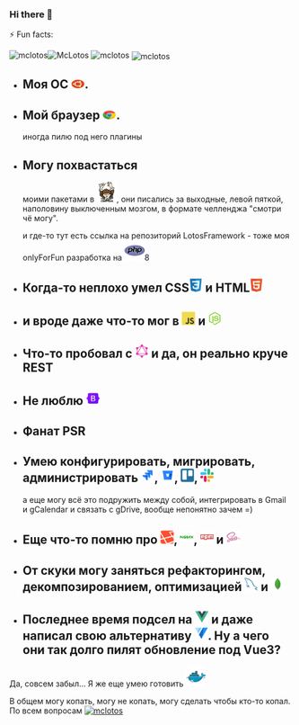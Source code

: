 ### Hi there 👋 

⚡ Fun facts:

<img src="https://komarev.com/ghpvc/?username=mclotos&label=Просмотров%20профиля&color=brightgreen&style=plastic" alt="McLotos" />
<img src="https://github-profile-trophy.vercel.app/?username=mclotos" alt="mclotos" />
<img align="left" src="https://github-readme-stats.vercel.app/api/top-langs?username=mclotos&show_icons=true&locale=en&layout=compact&theme=merko" alt="mclotos" />
<img align="center" src="https://github-readme-stats.vercel.app/api?username=mclotos&show_icons=true&locale=en&theme=merko" alt="mclotos" />

* ## Моя ОС <a target="_blank" href="https://ubuntu.com/"><img src="https://raw.githubusercontent.com/devicons/devicon/master/icons/ubuntu/ubuntu-plain.svg" width="24px" height="16px"/></a>.
* ## Мой браузер <a target="_blank" href="https://chrome.google.com"><img src="https://raw.githubusercontent.com/devicons/devicon/master/icons/chrome/chrome-original.svg" width="24px" height="16px" /></a>.
  иногда пилю под него плагины
* ## Могу похвастаться
  моими пакетами в <a target="_blank" href="https://packagist.org/packages/payboxmoney/"><img src="https://raw.githubusercontent.com/devicons/devicon/master/icons/composer/composer-original.svg" width="36px" height="36px"></a>, они писались за выходные, левой пяткой, наполовину выключенным мозгом, в формате челленджа "смотри чё могу".
  
  и где-то тут есть ссылка на репозиторий LotosFramework - тоже моя onlyForFun разработка на  <img src="https://raw.githubusercontent.com/devicons/devicon/master/icons/php/php-original.svg" width="36px" height="36px"/>8
 
* ## Когда-то неплохо умел <b>CSS</b><img alt="CSS3" src="https://raw.githubusercontent.com/devicons/devicon/master/icons/css3/css3-original.svg" width="24px" height="24px"> и <b>HTML</b><img alt="HTML5" src="https://raw.githubusercontent.com/devicons/devicon/master/icons/html5/html5-original.svg" width="24px" height="24px"/>
* ## и вроде даже что-то мог в <img  alt="JavaScript" src="https://raw.githubusercontent.com/devicons/devicon/master/icons/javascript/javascript-original.svg" width="24px" height="24px"> и <img src="https://raw.githubusercontent.com/devicons/devicon/master/icons/nodejs/nodejs-original.svg" width="24px" height="24px">
* ## Что-то пробовал с <img src="https://raw.githubusercontent.com/devicons/devicon/master/icons/graphql/graphql-plain.svg" width="24px" height="24px"> и да, он реально круче REST
* ## Не люблю <img src="https://raw.githubusercontent.com/devicons/devicon/master/icons/bootstrap/bootstrap-original.svg" width="24px" height="24px">
* ## Фанат PSR
* ## Умею конфигурировать, мигрировать, администрировать <a target="_blank" href="https://google.com/search?q=Jira"><img src="https://raw.githubusercontent.com/devicons/devicon/master/icons/jira/jira-original.svg" width="24px" height="24px"/></a>, <a target="_blank" href="https://google.com/search?q=Bitbucket"><img src="https://raw.githubusercontent.com/devicons/devicon/master/icons/bitbucket/bitbucket-original.svg" width="24px" height="24px"/></a>, <a target="_blank" href="https://google.com/search?q=Trello"><img src="https://raw.githubusercontent.com/devicons/devicon/master/icons/trello/trello-plain.svg" width="24px" height="24px"/></a>, <a target="_blank" href="https://google.com/search?q=Slack"><img src="https://raw.githubusercontent.com/devicons/devicon/master/icons/slack/slack-original.svg" width="24px" height="24px"/></a>
    а еще могу всё это подружить между собой, интегрировать в Gmail и gCalendar и связать с gDrive, вообще непонятно зачем =)
* ## Еще что-то помню про <a target="_blank" href="https://google.com/search?q=Laravel"><img src="https://raw.githubusercontent.com/devicons/devicon/master/icons/laravel/laravel-plain.svg" width="24px" height="24px"/></a>, <a target="_blank" href="https://google.com/search?q=Nginx"><img src="https://raw.githubusercontent.com/devicons/devicon/master/icons/nginx/nginx-original.svg" width="24px" height="24px"/></a>, <a target="_blank" href="https://google.com/search?q=NPM"><img src="https://raw.githubusercontent.com/devicons/devicon/master/icons/npm/npm-original-wordmark.svg" width="24px" height="24px"/></a> и <a target="_blank" href="https://google.com/search?q=SASS"><img src="https://raw.githubusercontent.com/devicons/devicon/master/icons/sass/sass-original.svg" width="24px" height="24px"/></a>
* ## От скуки могу заняться рефакторингом, декомпозированием, оптимизацией <a target="_blank" href="https://google.com/search?q=MySQL"><img src="https://raw.githubusercontent.com/devicons/devicon/master/icons/mysql/mysql-original.svg" width="24px" height="24px"/></a> и <a target="_blank" href="https://google.com/search?q=MongoDB"><img src="https://raw.githubusercontent.com/devicons/devicon/master/icons/mongodb/mongodb-original.svg" width="24px" height="24px"/></a>
* ## Последнее время подсел на <a target="_blank" href="https://google.com/search?q=Vue"><img src="https://raw.githubusercontent.com/devicons/devicon/master/icons/vuejs/vuejs-original.svg" width="24px" height="24px"/></a> и даже написал свою альтернативу <a target="_blank" href="https://google.com/search?q=Vuetify"><img src="https://raw.githubusercontent.com/devicons/devicon/master/icons/vuetify/vuetify-original.svg" width="24px" height="24px"/></a>. Ну а чего они так долго пилят обновление под Vue3?

Да, совсем забыл... Я же еще умею готовить <a target="_blank" href="https://google.com/search?q=Docker"><img src="https://raw.githubusercontent.com/devicons/devicon/master/icons/docker/docker-original.svg" width="36px" height="36px"/></a>

В общем могу копать, могу не копать, могу сделать чтобы кто-то копал.
 По всем вопросам <a target="_blank" href="https://t.me/mclotos"><img src="https://upload.wikimedia.org/wikipedia/commons/thumb/8/82/Telegram_logo.svg/32px-Telegram_logo.svg.png" alt="mclotos" /> </a>
<!--
**McLotos/mclotos** is a ✨ _special_ ✨ repository because its `README.md` (this file) appears on your GitHub profile.

Here are some ideas to get you started:

- 🔭 I’m currently working on ...
- 🌱 I’m currently learning ...
- 👯 I’m looking to collaborate on ...
- 🤔 I’m looking for help with ...
- 💬 Ask me about ...
- 📫 How to reach me: ...
- 😄 Pronouns: ...
- ⚡ Fun fact: ...
-->
